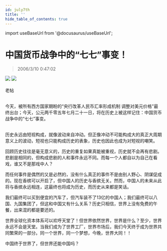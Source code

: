 ```yaml
---
id: july7th
title: ''
hide_table_of_contents: true
---
```


import useBaseUrl from '@docusaurus/useBaseUrl';

# 中国货币战争中的“七七”事变！

> 2006/3/10 0:47:02

<div style={{textAlign: 'center'}}>
<img src={useBaseUrl('/img/economics/july7th/1.jpeg')} style={{marginRight: '10px'}} />
<img src={useBaseUrl('/img/economics/july7th/2.jpeg')} style={{marginLeft: '10px'}} />
 <br/><br/>
</div>

<div style={{fontSize: 'x-large', fontWeight: 'bold'}}>
老帖
</div><br/>
     
今天，被所有西方国家期盼的“央行改革人民币汇率形成机制 调整对美元价格”最终出台；今天，公元两千零五年七月二十一日，将在历史上被这样记住：中国货币战争中的“七七”事变。<br/><br/>

历史永远由短视构成，就像波动来自冲动。但正像冲动不可能构成大的真正大周期意义上的波动，短视也只能构成历史的表象，历史也因此也成为对短视的嘲笑。

回顾历史往往是毫无意义的，历史的重复如果真能被重视，历史就不会再有悲剧。悲剧是相同的，但构成悲剧的人和事件永远不同。而每一个人都自以为自己在看戏，谁又不是那戏中人？

而任何事件是偶然的又是必然的，没有什么真正的事件不是由别人野心、阴谋促成的。现在香槟可以开启了，但中国人的历史与香摈无关。然而，中国人的未来从此将与香摈永远相连，这最终也将成为历史，而历史从来都是笑话。

我们最终可以买到便宜的汽车了，但汽车装不了13亿的中国人；我们最终可以八国、九国集团了，但这和中国又有什么关系？历史只相信，世界上没有免费的午餐，出来混的都是要还的。

世界全球化资本体系可以欢呼天堂了！但世界依然世界，世界是什么？至少，世界永远不会是天堂。当我们成为了世界工厂，世界市场后，我们今天终于成为世界共同繁荣的一部分。同一个世界，同一个梦想，今晚，世界大同！！

中国终于世界了，但世界还能中国吗？